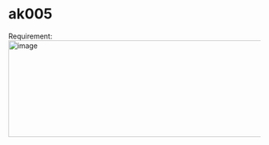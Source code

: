 # ak005
Requirement: <img width="613" height="193" alt="image" src="https://github.com/user-attachments/assets/1a1d5bc2-5b00-4a66-abf5-968af7774bc8" />

